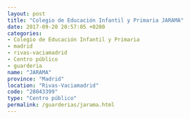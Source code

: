 ```yaml
---
layout: post
title: "Colegio de Educación Infantil y Primaria JARAMA"
date: 2017-09-20 20:57:05 +0200
categories:
- Colegio de Educación Infantil y Primaria
- madrid
- rivas-vaciamadrid
- Centro público
- guarderia
name: "JARAMA"
province: "Madrid"
location: "Rivas-Vaciamadrid"
code: "28043399"
type: "Centro público"
permalink: /guarderias/jarama.html
---
```


